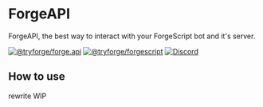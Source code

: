# ForgeAPI
ForgeAPI, the best way to interact with your ForgeScript bot and it's server.

[![@tryforge/forge.api](https://img.shields.io/github/package-json/v/tryforge/ForgeAPI/main?label=@tryforge/forge.api&color=5c16d4)](https://github.com/tryforge/ForgeDB/)
[![@tryforge/forgescript](https://img.shields.io/github/package-json/v/tryforge/ForgeScript/main?label=@tryforge/forgescript&color=5c16d4)](https://github.com/tryforge/ForgeScript/)
[![Discord](https://img.shields.io/discord/739934735387721768?logo=discord)](https://discord.gg/hcJgjzPvqb)

## How to use
rewrite WIP